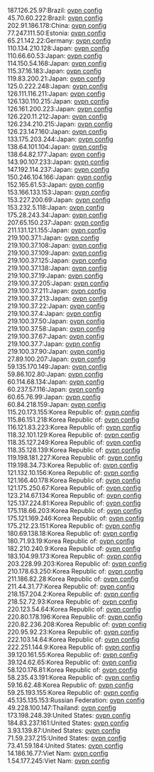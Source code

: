 187.126.25.97:Brazil: [ovpn config](vpn/187_126_25_97.ovpn)  
45.70.60.222:Brazil: [ovpn config](vpn/45_70_60_222.ovpn)  
202.91.186.178:China: [ovpn config](vpn/202_91_186_178.ovpn)  
77.247.111.50:Estonia: [ovpn config](vpn/77_247_111_50.ovpn)  
65.21.142.22:Germany: [ovpn config](vpn/65_21_142_22.ovpn)  
110.134.210.128:Japan: [ovpn config](vpn/110_134_210_128.ovpn)  
110.66.60.53:Japan: [ovpn config](vpn/110_66_60_53.ovpn)  
114.150.54.168:Japan: [ovpn config](vpn/114_150_54_168.ovpn)  
115.37.16.183:Japan: [ovpn config](vpn/115_37_16_183.ovpn)  
119.83.200.21:Japan: [ovpn config](vpn/119_83_200_21.ovpn)  
125.0.222.248:Japan: [ovpn config](vpn/125_0_222_248.ovpn)  
126.111.116.211:Japan: [ovpn config](vpn/126_111_116_211.ovpn)  
126.130.110.215:Japan: [ovpn config](vpn/126_130_110_215.ovpn)  
126.161.200.223:Japan: [ovpn config](vpn/126_161_200_223.ovpn)  
126.220.11.212:Japan: [ovpn config](vpn/126_220_11_212.ovpn)  
126.234.210.215:Japan: [ovpn config](vpn/126_234_210_215.ovpn)  
126.23.147.160:Japan: [ovpn config](vpn/126_23_147_160.ovpn)  
133.175.203.244:Japan: [ovpn config](vpn/133_175_203_244.ovpn)  
138.64.101.104:Japan: [ovpn config](vpn/138_64_101_104.ovpn)  
138.64.82.177:Japan: [ovpn config](vpn/138_64_82_177.ovpn)  
143.90.107.233:Japan: [ovpn config](vpn/143_90_107_233.ovpn)  
147.192.114.237:Japan: [ovpn config](vpn/147_192_114_237.ovpn)  
150.246.104.166:Japan: [ovpn config](vpn/150_246_104_166.ovpn)  
152.165.61.53:Japan: [ovpn config](vpn/152_165_61_53.ovpn)  
153.166.133.153:Japan: [ovpn config](vpn/153_166_133_153.ovpn)  
153.227.200.69:Japan: [ovpn config](vpn/153_227_200_69.ovpn)  
153.232.5.118:Japan: [ovpn config](vpn/153_232_5_118.ovpn)  
175.28.243.34:Japan: [ovpn config](vpn/175_28_243_34.ovpn)  
207.65.150.237:Japan: [ovpn config](vpn/207_65_150_237.ovpn)  
211.131.121.155:Japan: [ovpn config](vpn/211_131_121_155.ovpn)  
219.100.37.1:Japan: [ovpn config](vpn/219_100_37_1.ovpn)  
219.100.37.108:Japan: [ovpn config](vpn/219_100_37_108.ovpn)  
219.100.37.109:Japan: [ovpn config](vpn/219_100_37_109.ovpn)  
219.100.37.125:Japan: [ovpn config](vpn/219_100_37_125.ovpn)  
219.100.37.138:Japan: [ovpn config](vpn/219_100_37_138.ovpn)  
219.100.37.19:Japan: [ovpn config](vpn/219_100_37_19.ovpn)  
219.100.37.205:Japan: [ovpn config](vpn/219_100_37_205.ovpn)  
219.100.37.211:Japan: [ovpn config](vpn/219_100_37_211.ovpn)  
219.100.37.213:Japan: [ovpn config](vpn/219_100_37_213.ovpn)  
219.100.37.22:Japan: [ovpn config](vpn/219_100_37_22.ovpn)  
219.100.37.4:Japan: [ovpn config](vpn/219_100_37_4.ovpn)  
219.100.37.50:Japan: [ovpn config](vpn/219_100_37_50.ovpn)  
219.100.37.58:Japan: [ovpn config](vpn/219_100_37_58.ovpn)  
219.100.37.67:Japan: [ovpn config](vpn/219_100_37_67.ovpn)  
219.100.37.7:Japan: [ovpn config](vpn/219_100_37_7.ovpn)  
219.100.37.90:Japan: [ovpn config](vpn/219_100_37_90.ovpn)  
27.89.100.207:Japan: [ovpn config](vpn/27_89_100_207.ovpn)  
59.135.170.149:Japan: [ovpn config](vpn/59_135_170_149.ovpn)  
59.86.102.80:Japan: [ovpn config](vpn/59_86_102_80.ovpn)  
60.114.68.134:Japan: [ovpn config](vpn/60_114_68_134.ovpn)  
60.237.57.116:Japan: [ovpn config](vpn/60_237_57_116.ovpn)  
60.65.76.99:Japan: [ovpn config](vpn/60_65_76_99.ovpn)  
60.84.218.159:Japan: [ovpn config](vpn/60_84_218_159.ovpn)  
115.20.173.155:Korea Republic of: [ovpn config](vpn/115_20_173_155.ovpn)  
115.86.151.218:Korea Republic of: [ovpn config](vpn/115_86_151_218.ovpn)  
116.121.83.223:Korea Republic of: [ovpn config](vpn/116_121_83_223.ovpn)  
118.32.101.129:Korea Republic of: [ovpn config](vpn/118_32_101_129.ovpn)  
118.35.127.249:Korea Republic of: [ovpn config](vpn/118_35_127_249.ovpn)  
118.35.128.139:Korea Republic of: [ovpn config](vpn/118_35_128_139.ovpn)  
119.198.181.227:Korea Republic of: [ovpn config](vpn/119_198_181_227.ovpn)  
119.198.34.73:Korea Republic of: [ovpn config](vpn/119_198_34_73.ovpn)  
121.132.10.156:Korea Republic of: [ovpn config](vpn/121_132_10_156.ovpn)  
121.166.40.178:Korea Republic of: [ovpn config](vpn/121_166_40_178.ovpn)  
121.175.250.67:Korea Republic of: [ovpn config](vpn/121_175_250_67.ovpn)  
123.214.67.134:Korea Republic of: [ovpn config](vpn/123_214_67_134.ovpn)  
125.137.224.81:Korea Republic of: [ovpn config](vpn/125_137_224_81.ovpn)  
175.118.66.203:Korea Republic of: [ovpn config](vpn/175_118_66_203.ovpn)  
175.121.169.246:Korea Republic of: [ovpn config](vpn/175_121_169_246.ovpn)  
175.212.23.151:Korea Republic of: [ovpn config](vpn/175_212_23_151.ovpn)  
180.69.138.18:Korea Republic of: [ovpn config](vpn/180_69_138_18.ovpn)  
180.71.93.19:Korea Republic of: [ovpn config](vpn/180_71_93_19.ovpn)  
182.210.240.9:Korea Republic of: [ovpn config](vpn/182_210_240_9.ovpn)  
183.104.99.173:Korea Republic of: [ovpn config](vpn/183_104_99_173.ovpn)  
203.228.99.203:Korea Republic of: [ovpn config](vpn/203_228_99_203.ovpn)  
210.178.63.250:Korea Republic of: [ovpn config](vpn/210_178_63_250.ovpn)  
211.186.82.28:Korea Republic of: [ovpn config](vpn/211_186_82_28.ovpn)  
211.44.31.77:Korea Republic of: [ovpn config](vpn/211_44_31_77.ovpn)  
218.157.204.2:Korea Republic of: [ovpn config](vpn/218_157_204_2.ovpn)  
218.52.72.93:Korea Republic of: [ovpn config](vpn/218_52_72_93.ovpn)  
220.123.54.64:Korea Republic of: [ovpn config](vpn/220_123_54_64.ovpn)  
220.80.178.196:Korea Republic of: [ovpn config](vpn/220_80_178_196.ovpn)  
220.82.236.208:Korea Republic of: [ovpn config](vpn/220_82_236_208.ovpn)  
220.95.92.23:Korea Republic of: [ovpn config](vpn/220_95_92_23.ovpn)  
222.103.14.64:Korea Republic of: [ovpn config](vpn/222_103_14_64.ovpn)  
222.251.144.9:Korea Republic of: [ovpn config](vpn/222_251_144_9.ovpn)  
39.120.161.55:Korea Republic of: [ovpn config](vpn/39_120_161_55.ovpn)  
39.124.62.65:Korea Republic of: [ovpn config](vpn/39_124_62_65.ovpn)  
58.120.176.81:Korea Republic of: [ovpn config](vpn/58_120_176_81.ovpn)  
58.235.43.191:Korea Republic of: [ovpn config](vpn/58_235_43_191.ovpn)  
59.16.62.48:Korea Republic of: [ovpn config](vpn/59_16_62_48.ovpn)  
59.25.193.155:Korea Republic of: [ovpn config](vpn/59_25_193_155.ovpn)  
45.135.135.153:Russian Federation: [ovpn config](vpn/45_135_135_153.ovpn)  
49.228.100.147:Thailand: [ovpn config](vpn/49_228_100_147.ovpn)  
173.198.248.39:United States: [ovpn config](vpn/173_198_248_39.ovpn)  
184.83.237.161:United States: [ovpn config](vpn/184_83_237_161.ovpn)  
3.93.139.87:United States: [ovpn config](vpn/3_93_139_87.ovpn)  
71.59.237.215:United States: [ovpn config](vpn/71_59_237_215.ovpn)  
73.41.59.184:United States: [ovpn config](vpn/73_41_59_184.ovpn)  
14.186.16.77:Viet Nam: [ovpn config](vpn/14_186_16_77.ovpn)  
1.54.177.245:Viet Nam: [ovpn config](vpn/1_54_177_245.ovpn)  
